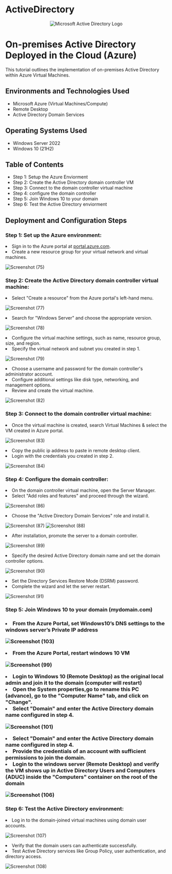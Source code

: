 # ActiveDirectory
<p align="center">
<img src="https://i.imgur.com/pU5A58S.png" alt="Microsoft Active Directory Logo"/>
</p>

<h1>On-premises Active Directory Deployed in the Cloud (Azure)</h1>
This tutorial outlines the implementation of on-premises Active Directory within Azure Virtual Machines.<br />

<h2>Environments and Technologies Used</h2>

- Microsoft Azure (Virtual Machines/Compute)
- Remote Desktop
- Active Directory Domain Services

<h2>Operating Systems Used </h2>

- Windows Server 2022
- Windows 10 (21H2)

<h2>Table of Contents</h2>

- Step 1: Setup the Azure Enviorment
- Step 2: Create the Active Directory domain controller VM
- Step 3: Connect to the domain controller virtual machine
- Step 4: configure the domain controller
- Step 5: Join Windows 10 to your domain
- Step 6: Test the Active Directory enviorment

<h2>Deployment and Configuration Steps</h2>

<h3>Step 1: Set up the Azure environment:</h3>

<li>Sign in to the Azure portal at <a href="https://portal.azure.com">portal.azure.com</a>.</li>
<li>Create a new resource group for your virtual network and virtual machines.</li>
    
![Screenshot (75)](https://github.com/DaAvionBrock/ActiveDirectory/assets/118222338/2144731a-b67a-46bd-aa41-21aef3e2d15d)


<h3>Step 2: Create the Active Directory domain controller virtual machine:</h3>

<li>Select "Create a resource" from the Azure portal's left-hand menu.</li>

![Screenshot (77)](https://github.com/DaAvionBrock/ActiveDirectory/assets/118222338/d6562cf9-527d-4f2f-ad50-1b40b9bd4792)

<li>Search for "Windows Server" and choose the appropriate version.</li>

![Screenshot (78)](https://github.com/DaAvionBrock/ActiveDirectory/assets/118222338/01eb921b-8ce7-474e-a1f6-6ea2af8e908c)

<li>Configure the virtual machine settings, such as name, resource group, size, and region.</li>
<li>Specify the virtual network and subnet you created in step 1.</li>
 
![Screenshot (79)](https://github.com/DaAvionBrock/ActiveDirectory/assets/118222338/b988a1b0-3598-4fb6-bdfc-f490fc361102)

<li>Choose a username and password for the domain controller's administrator account.</li>
    <li>Configure additional settings like disk type, networking, and management options.</li>
    <li>Review and create the virtual machine.</li>
    
![Screenshot (82)](https://github.com/DaAvionBrock/ActiveDirectory/assets/118222338/3cdc39d4-8fa1-4746-ae64-6c5af809e0f6)


<h3>Step 3: Connect to the domain controller virtual machine:</h3>

<li>Once the virtual machine is created, search Virtual Machines & select the VM created in Azure portal.</li>

![Screenshot (83)](https://github.com/DaAvionBrock/ActiveDirectory/assets/118222338/1249b639-600c-482e-9ef1-6570b9deefa9)

<li>Copy the public ip address to paste in remote desktop client.</li>
    
<li>Login with the credentials you created in step 2.</li>
    
![Screenshot (84)](https://github.com/DaAvionBrock/ActiveDirectory/assets/118222338/b01a5495-5d99-441f-b672-ab3f4d481a19)

  
<h3>Step 4: Configure the domain controller:</h3>

<li>On the domain controller virtual machine, open the Server Manager.</li>
<li>Select "Add roles and features" and proceed through the wizard.</li>

![Screenshot (86)](https://github.com/DaAvionBrock/ActiveDirectory/assets/118222338/405d6538-58eb-48a1-a8ad-d52f0da58eae)

<li>Choose the "Active Directory Domain Services" role and install it.</li>

![Screenshot (87)](https://github.com/DaAvionBrock/ActiveDirectory/assets/118222338/fda28150-b786-4723-98db-8011e5f587d8)
![Screenshot (88)](https://github.com/DaAvionBrock/ActiveDirectory/assets/118222338/3fc9b988-a4bc-4ad4-8333-163346c1019d)

<li>After installation, promote the server to a domain controller.</li>

![Screenshot (89)](https://github.com/DaAvionBrock/ActiveDirectory/assets/118222338/0aae2f2e-6dab-42b5-a33b-1367c47ccbaa)

<li>Specify the desired Active Directory domain name and set the domain controller options.</li>
    
![Screenshot (90)](https://github.com/DaAvionBrock/ActiveDirectory/assets/118222338/e934ded3-499e-4204-aa05-f64bc6f171db)

<li>Set the Directory Services Restore Mode (DSRM) password.</li>
<li>Complete the wizard and let the server restart.</li>

![Screenshot (91)](https://github.com/DaAvionBrock/ActiveDirectory/assets/118222338/f88dac86-a493-4337-add0-0cd312eb1d15)


<h3>Step 5: Join Windows 10 to your domain (mydomain.com)<h3/>

<li>From the Azure Portal, set Windows10’s DNS settings to the windows server’s Private IP address</li>

![Screenshot (103)](https://github.com/DaAvionBrock/ActiveDirectory/assets/118222338/119964b1-15fe-4e61-b3ab-02353732b305)

<li>From the Azure Portal, restart windows 10 VM</li>

![Screenshot (99)](https://github.com/DaAvionBrock/ActiveDirectory/assets/118222338/163ceda3-9a6f-40cf-8e42-7c1bc762803b)

<li>Login to Windows 10 (Remote Desktop) as the original local admin and join it to the domain (computer will restart)</li>
<li>Open the System properties,go to rename this PC (advance), go to the "Computer Name" tab, and click on "Change".</li>
<li>Select "Domain" and enter the Active Directory domain name configured in step 4.</li>

![Screenshot (101)](https://github.com/DaAvionBrock/ActiveDirectory/assets/118222338/517887eb-db21-4be8-89ec-5b57ee37a0f3)

<li>Select "Domain" and enter the Active Directory domain name configured in step 4.</li>
<li>Provide the credentials of an account with sufficient permissions to join the domain.</li>
<li>Login to the windows server (Remote Desktop) and verify the VM shows up in Active Directory Users and Computers (ADUC) inside the "Computers" container on the root of the domain</li>

![Screenshot (106)](https://github.com/DaAvionBrock/ActiveDirectory/assets/118222338/f20a111b-2f01-49a2-b2a3-707c7550647e)



<h3>Step 6: Test the Active Directory environment:</h3>

<li>Log in to the domain-joined virtual machines using domain user accounts.</li>
    
![Screenshot (107)](https://github.com/DaAvionBrock/ActiveDirectory/assets/118222338/879e32c1-3d2d-4a6d-92b7-d51f764af9af)

<li>Verify that the domain users can authenticate successfully.</li>
<li>Test Active Directory services like Group Policy, user authentication, and directory access.</li>

![Screenshot (108)](https://github.com/DaAvionBrock/ActiveDirectory/assets/118222338/60ef7ddd-5a11-4205-9356-7431213a734e)


